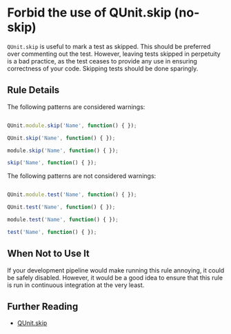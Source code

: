 # Forbid the use of QUnit.skip (no-skip)

`QUnit.skip` is useful to mark a test as skipped. This should be preferred over commenting out the test. However, leaving tests skipped in perpetuity is a bad practice, as the test ceases to provide any use in ensuring correctness of your code. Skipping tests should be done sparingly.

## Rule Details

The following patterns are considered warnings:

```js

QUnit.module.skip('Name', function() { });

QUnit.skip('Name', function() { });

module.skip('Name', function() { });

skip('Name', function() { });

```

The following patterns are not considered warnings:

```js

QUnit.module.test('Name', function() { });

QUnit.test('Name', function() { });

module.test('Name', function() { });

test('Name', function() { });

```

## When Not to Use It

If your development pipeline would make running this rule annoying, it could be safely disabled. However, it would be a good idea to ensure that this rule is run in continuous integration at the very least.

## Further Reading

* [QUnit.skip](https://api.qunitjs.com/QUnit.skip/)
